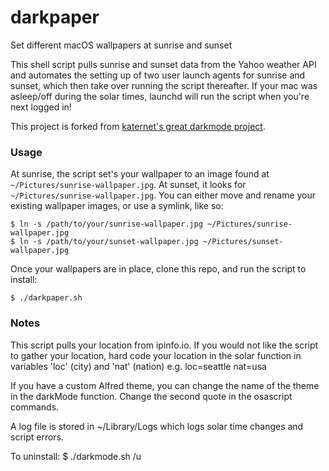 # darkpaper

Set different macOS wallpapers at sunrise and sunset

This shell script pulls sunrise and sunset data from the Yahoo weather API and automates the setting up of two user launch agents for sunrise and sunset, which then take over running the script thereafter. If your mac was asleep/off during the solar times, launchd will run the script when you're next logged in!

This project is forked from [katernet's great darkmode project](https://github.com/katernet/darkmode).

### Usage
At sunrise, the script set's your wallpaper to an image found at `~/Pictures/sunrise-wallpaper.jpg`. At sunset, it looks for `~/Pictures/sunrise-wallpaper.jpg`. You can either move and rename your existing wallpaper images, or use a symlink, like so:
```
$ ln -s /path/to/your/sunrise-wallpaper.jpg ~/Pictures/sunrise-wallpaper.jpg
$ ln -s /path/to/your/sunset-wallpaper.jpg ~/Pictures/sunset-wallpaper.jpg
```

Once your wallpapers are in place, clone this repo, and run the script to install:
```
$ ./darkpaper.sh
```
 
### Notes

This script pulls your location from ipinfo.io. If you would not like the script to gather your location, hard code your location in the solar function in variables 'loc' (city) and 'nat' (nation) e.g. loc=seattle nat=usa

If you have a custom Alfred theme, you can change the name of the theme in the darkMode function. Change the second quote in the osascript commands.

A log file is stored in ~/Library/Logs which logs solar time changes and script errors.

To uninstall: $ ./darkmode.sh /u
